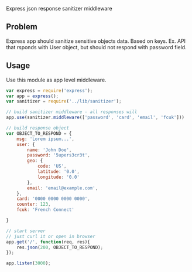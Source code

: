 Express json response sanitizer middleware


Problem
---

Express app should sanitize sensitive objects data. Based on keys.
Ex. API that rsponds with User object, but should not respond with password field.


Usage
---

Use this module as app level middleware.

```javascript
var express = require('express');
var app = express();
var sanitizer = require('../lib/sanitizer');

// build sanitizer middleware - all responses will 
app.use(sanitizer.middleware(['password', 'card', 'email', 'fcuk']))

// build response object
var OBJECT_TO_RESPOND = {
    msg: 'Lorem ipsum...',
    user: {
        name: 'John Doe',
        password: '5upers3cr3t',
        geo: {
            code: 'US',
            latitude: '0.0',
            longitude: '0.0'
        },
        email: 'email@example.com',
    },
    card: '0000 0000 0000 0000',
    counter: 123,
    fcuk: 'French Connect'

}

// start server
// just curl it or open in browser
app.get('/', function(req, res){
    res.json(200, OBJECT_TO_RESPOND);
});

app.listen(3000);
```

